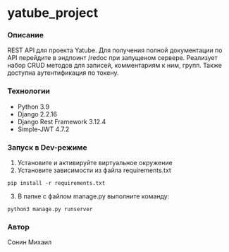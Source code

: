 # yatube_project
### Описание
REST API для проекта Yatube.
Для получения полной документации по API перейдите в эндпоинт /redoc при запущеном сервере.
Реализует набор CRUD методов для записей, комментариям к ним, групп. Также доступна аутентификация по токену.
### Технологии
 - Python 3.9
 - Django 2.2.16
 - Django Rest Framework 3.12.4
 - Simple-JWT 4.7.2

### Запуск в Dev-режиме
1. Установите и активируйте виртуальное окружение
2. Установите зависимости из файла requirements.txt
```
pip install -r requirements.txt
``` 
3. В папке с файлом manage.py выполните команду:
```
python3 manage.py runserver
```
### Автор
Сонин Михаил
